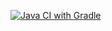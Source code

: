 [![Java CI with Gradle](https://github.com/Miniiarova/bdd/actions/workflows/gradle.yml/badge.svg)](https://github.com/Miniiarova/bdd/actions/workflows/gradle.yml)